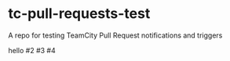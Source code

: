 # tc-pull-requests-test
A repo for testing TeamCity Pull Request notifications and triggers

hello
#2
#3
#4
